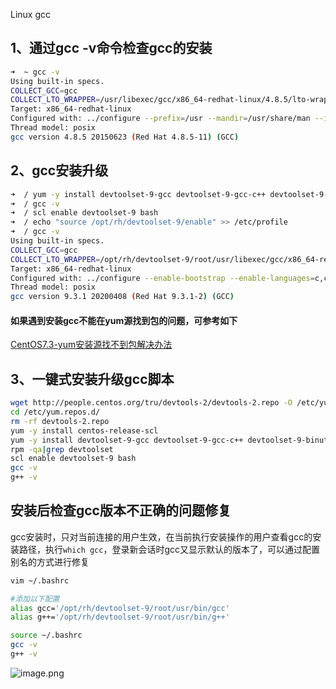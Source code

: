 Linux gcc
<a name="W1kqH"></a>
## 1、通过gcc -v命令检查gcc的安装
```bash
➜  ~ gcc -v
Using built-in specs.
COLLECT_GCC=gcc
COLLECT_LTO_WRAPPER=/usr/libexec/gcc/x86_64-redhat-linux/4.8.5/lto-wrapper
Target: x86_64-redhat-linux
Configured with: ../configure --prefix=/usr --mandir=/usr/share/man --infodir=/usr/share/info --with-bugurl=http://bugzilla.redhat.com/bugzilla --enable-bootstrap --enable-shared --enable-threads=posix --enable-checking=release --with-system-zlib --enable-__cxa_atexit --disable-libunwind-exceptions --enable-gnu-unique-object --enable-linker-build-id --with-linker-hash-style=gnu --enable-languages=c,c++,objc,obj-c++,java,fortran,ada,go,lto --enable-plugin --enable-initfini-array --disable-libgcj --with-isl=/builddir/build/BUILD/gcc-4.8.5-20150702/obj-x86_64-redhat-linux/isl-install --with-cloog=/builddir/build/BUILD/gcc-4.8.5-20150702/obj-x86_64-redhat-linux/cloog-install --enable-gnu-indirect-function --with-tune=generic --with-arch_32=x86-64 --build=x86_64-redhat-linux
Thread model: posix
gcc version 4.8.5 20150623 (Red Hat 4.8.5-11) (GCC)
```
<a name="RCyW6"></a>
## 2、gcc安装升级
```bash
➜  / yum -y install devtoolset-9-gcc devtoolset-9-gcc-c++ devtoolset-9-binutils
➜  / gcc -v
➜  / scl enable devtoolset-9 bash
➜  / echo "source /opt/rh/devtoolset-9/enable" >> /etc/profile
➜  / gcc -v
Using built-in specs.
COLLECT_GCC=gcc
COLLECT_LTO_WRAPPER=/opt/rh/devtoolset-9/root/usr/libexec/gcc/x86_64-redhat-linux/9/lto-wrapper
Target: x86_64-redhat-linux
Configured with: ../configure --enable-bootstrap --enable-languages=c,c++,fortran,lto --prefix=/opt/rh/devtoolset-9/root/usr --mandir=/opt/rh/devtoolset-9/root/usr/share/man --infodir=/opt/rh/devtoolset-9/root/usr/share/info --with-bugurl=http://bugzilla.redhat.com/bugzilla --enable-shared --enable-threads=posix --enable-checking=release --enable-multilib --with-system-zlib --enable-__cxa_atexit --disable-libunwind-exceptions --enable-gnu-unique-object --enable-linker-build-id --with-gcc-major-version-only --with-linker-hash-style=gnu --with-default-libstdcxx-abi=gcc4-compatible --enable-plugin --enable-initfini-array --with-isl=/builddir/build/BUILD/gcc-9.3.1-20200408/obj-x86_64-redhat-linux/isl-install --disable-libmpx --enable-gnu-indirect-function --with-tune=generic --with-arch_32=x86-64 --build=x86_64-redhat-linux
Thread model: posix
gcc version 9.3.1 20200408 (Red Hat 9.3.1-2) (GCC)
```
<a name="07bc858f"></a>
#### 如果遇到安装gcc不能在yum源找到包的问题，可参考如下
[CentOS7.3-yum安装源找不到包解决办法](https://www.yuque.com/fcant/linux/hcmp8l?view=doc_embed)
<a name="fke0w"></a>
## 3、一键式安装升级gcc脚本
```bash
wget http://people.centos.org/tru/devtools-2/devtools-2.repo -O /etc/yum.repos.d/devtools-2.repo
cd /etc/yum.repos.d/
rm -rf devtools-2.repo
yum -y install centos-release-scl
yum -y install devtoolset-9-gcc devtoolset-9-gcc-c++ devtoolset-9-binutils
rpm -qa|grep devtoolset
scl enable devtoolset-9 bash
gcc -v
g++ -v
```
<a name="FbfML"></a>
## 安装后检查gcc版本不正确的问题修复
gcc安装时，只对当前连接的用户生效，在当前执行安装操作的用户查看gcc的安装路径，执行`which gcc`，登录新会话时gcc又显示默认的版本了，可以通过配置别名的方式进行修复
```bash
vim ~/.bashrc

#添加以下配置
alias gcc='/opt/rh/devtoolset-9/root/usr/bin/gcc'
alias g++='/opt/rh/devtoolset-9/root/usr/bin/g++'
```
```bash
source ~/.bashrc 
gcc -v
g++ -v
```
![image.png](https://cdn.nlark.com/yuque/0/2021/png/396745/1639034454434-20c19f6d-e587-4ae2-8c20-da9b75a39b54.png#clientId=u7a705fed-7af2-4&from=paste&height=488&id=udd0074f8&originHeight=1463&originWidth=2216&originalType=binary&ratio=1&rotation=0&showTitle=false&size=310278&status=done&style=none&taskId=ub14468de-564f-4abf-8d5e-deed1d9a592&title=&width=738.6666666666666)
